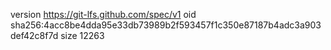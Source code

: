 version https://git-lfs.github.com/spec/v1
oid sha256:4acc8be4dda95e33db73989b2f593457f1c350e87187b4adc3a903def42c8f7d
size 12263
